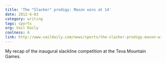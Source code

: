 ```yaml
---
title: 'The "Slacker" prodigy: Mason wins at 14'
date: 2012-6-03
category: writing
tags: sports
org: Vail Daily
coolness: 6
link: http://www.vaildaily.com/news/sports/the-slacker-prodigy-mason-wins-at-14/
---
```


My recap of the inaugural slackline competition at the Teva Mountain Games.